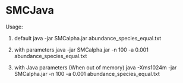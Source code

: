 # SMCJava

Usage:

1. default
java -jar SMCalpha.jar abundance_species_equal.txt

2. with parameters
java -jar SMCalpha.jar -n 100 -a 0.001 abundance_species_equal.txt

3. with Java parameters (When out of memory)
java -Xms1024m -jar SMCalpha.jar -n 100 -a 0.001 abundance_species_equal.txt


